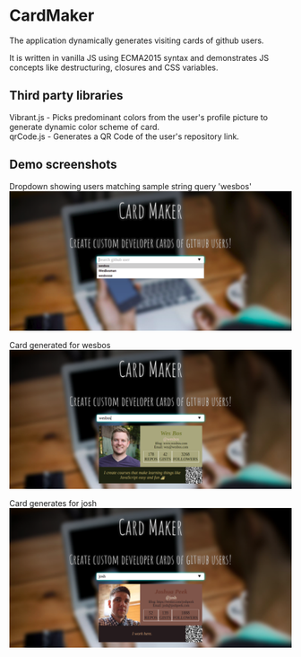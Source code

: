 # CardMaker  
  
The application dynamically generates visiting cards of github users.  

It is written in vanilla JS using ECMA2015 syntax and demonstrates JS concepts like destructuring, closures and CSS variables.  

## Third party libraries  
Vibrant.js - Picks predominant colors from the user's profile picture to generate dynamic color scheme of card.  
qrCode.js - Generates a QR Code of the user's repository link.

## Demo screenshots

Dropdown showing users matching sample string query 'wesbos'  
![Dropdown showing users matching string query 'wesbos'](/screenshots/cardmaker_initial.png)  

Card generated for wesbos  
![Card](/screenshots/cardmaker_card.png)   

Card generates for josh  
![Card](/screenshots/cardmaker_josh.png)



